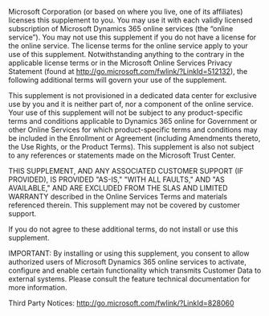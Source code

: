 Microsoft Corporation (or based on where you live, one of its affiliates) licenses this supplement to you. You may use it with each validly licensed subscription of Microsoft Dynamics 365 online services (the “online service”). You may not use this supplement if you do not have a license for the online service. The license terms for the online service apply to your use of this supplement. Notwithstanding anything to the contrary in the applicable license terms or in the Microsoft Online Services Privacy Statement (found at http://go.microsoft.com/fwlink/?LinkId=512132), the following additional terms will govern your use of the supplement.

This supplement is not provisioned in a dedicated data center for exclusive use by you and it is neither part of, nor a component of the online service. Your use of this supplement will not be subject to any product-specific terms and conditions applicable to Dynamics 365 online for Government or other Online Services for which product-specific terms and conditions may be included in the Enrollment or Agreement (including Amendments thereto, the Use Rights, or the Product Terms). This supplement is also not subject to any references or statements made on the Microsoft Trust Center.

THIS SUPPLEMENT, AND ANY ASSOCIATED CUSTOMER SUPPORT (IF PROVIDED), IS PROVIDED "AS-IS," "WITH ALL FAULTS," AND "AS AVAILABLE," AND ARE EXCLUDED FROM THE SLAS AND LIMITED WARRANTY described in the Online Services Terms and materials referenced therein. This supplement may not be covered by customer support.

If you do not agree to these additional terms, do not install or use this supplement.

IMPORTANT: By installing or using this supplement, you consent to allow authorized users of Microsoft Dynamics 365 online services to activate, configure and enable certain functionality which transmits Customer Data to external systems. Please consult the feature technical documentation for more information.

Third Party Notices: http://go.microsoft.com/fwlink/?LinkId=828060